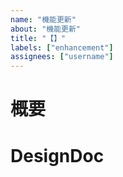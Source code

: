 ```yaml
---
name: "機能更新"
about: "機能更新"
title: "【】"
labels: ["enhancement"]
assignees: ["username"]
---
```


# 概要

# DesignDoc
